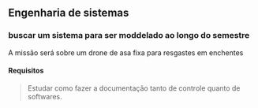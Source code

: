 ## Engenharia de sistemas


### buscar um sistema para ser moddelado ao longo do semestre
 A missão será sobre um drone de asa fixa para resgastes em enchentes
#### Requisitos


> Estudar como fazer a documentação  tanto de controle quanto de softwares.

